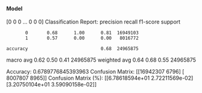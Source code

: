 #### Model
[0 0 0 ... 0 0 0]
Classification Report:
              precision    recall  f1-score   support

           0       0.68      1.00      0.81  16949103
           1       0.57      0.00      0.00   8016772

    accuracy                           0.68  24965875
   macro avg       0.62      0.50      0.41  24965875
weighted avg       0.64      0.68      0.55  24965875

Accuracy: 0.6789776845393963
Confusion Matrix:
[[16942307     6796]
 [ 8007807     8965]]
Confusion Matrix (%):
[[6.78618594e+01 2.72211569e-02]
 [3.20750104e+01 3.59090158e-02]]

